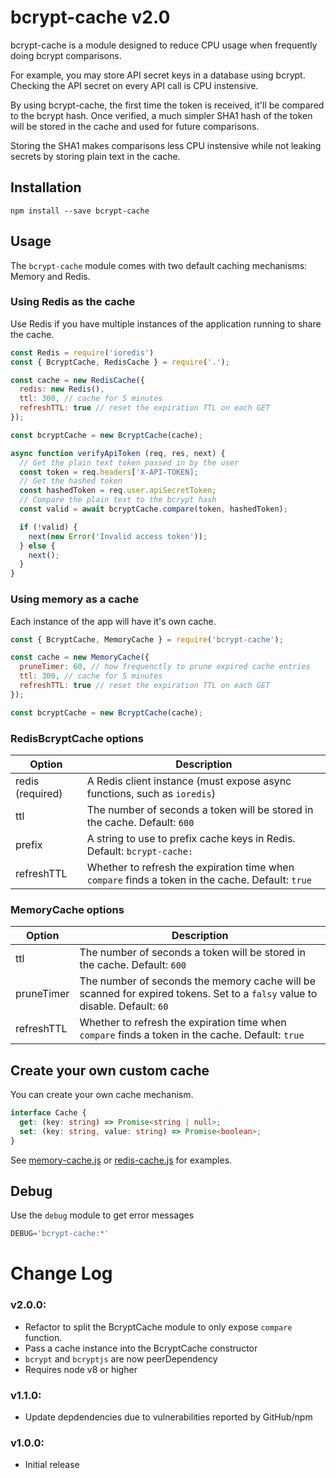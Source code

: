 # bcrypt-cache v2.0

bcrypt-cache is a module designed to reduce CPU usage when frequently doing bcrypt comparisons.

For example, you may store API secret keys in a database using bcrypt.  Checking the API secret on every API call is CPU instensive.

By using bcrypt-cache, the first time the token is received, it'll be compared to the bcrypt hash.  Once verified, a much simpler SHA1 hash of the token will be stored in the cache and used for future comparisons.

Storing the SHA1 makes comparisons less CPU instensive while not leaking secrets by storing plain text in the cache.

## Installation

```
npm install --save bcrypt-cache
```

## Usage

The `bcrypt-cache` module comes with two default caching mechanisms: Memory and Redis.

### Using Redis as the cache
Use Redis if you have multiple instances of the application running to share the cache.

```javascript
const Redis = require('ioredis')
const { BcryptCache, RedisCache } = require('.');

const cache = new RedisCache({
  redis: new Redis(),
  ttl: 300, // cache for 5 minutes
  refreshTTL: true // reset the expiration TTL on each GET
});

const bcryptCache = new BcryptCache(cache);

async function verifyApiToken (req, res, next) {
  // Get the plain text token passed in by the user
  const token = req.headers['X-API-TOKEN];
  // Get the hashed token
  const hashedToken = req.user.apiSecretToken;
  // Compare the plain text to the bcrypt hash
  const valid = await bcryptCache.compare(token, hashedToken);

  if (!valid) {
    next(new Error('Invalid access token'));
  } else {
    next();
  }
}
```

### Using memory as a cache
Each instance of the app will have it's own cache.

```js
const { BcryptCache, MemoryCache } = require('bcrypt-cache');

const cache = new MemoryCache({
  pruneTimer: 60, // how frequenctly to prune expired cache entries
  ttl: 300, // cache for 5 minutes
  refreshTTL: true // reset the expiration TTL on each GET
});

const bcryptCache = new BcryptCache(cache);
```

### RedisBcryptCache options

| Option | Description |
| ------ | ----------- |
| redis (required) | A Redis client instance (must expose async functions, such as `ioredis`) |
| ttl    | The number of seconds a token will be stored in the cache. Default: `600` |
| prefix | A string to use to prefix cache keys in Redis. Default: `bcrypt-cache:` |
| refreshTTL | Whether to refresh the expiration time when `compare` finds a token in the cache. Default: `true`

### MemoryCache options

| Option | Description |
| ------ | ----------- |
| ttl      | The number of seconds a token will be stored in the cache. Default: `600` |
| pruneTimer | The number of seconds the memory cache will be scanned for expired tokens. Set to a `falsy` value to disable. Default: `60` |
| refreshTTL | Whether to refresh the expiration time when `compare` finds a token in the cache. Default: `true`

## Create your own custom cache

You can create your own cache mechanism.

```typescript
interface Cache {
  get: (key: string) => Promise<string | null>;
  set: (key: string, value: string) => Promise<boolean>;
}
```

See [memory-cache.js](./lib/memory-cache.js) or [redis-cache.js](./lib/redis-cache.js) for examples.

## Debug
Use the `debug` module to get error messages

```js
DEBUG='bcrypt-cache:*'
```

# Change Log
### v2.0.0:
* Refactor to split the BcryptCache module to only expose `compare` function.
* Pass a cache instance into the BcryptCache constructor
* `bcrypt` and `bcryptjs` are now peerDependency
* Requires node v8 or higher

### v1.1.0:
* Update depdendencies due to vulnerabilities reported by GitHub/npm

### v1.0.0:
* Initial release
